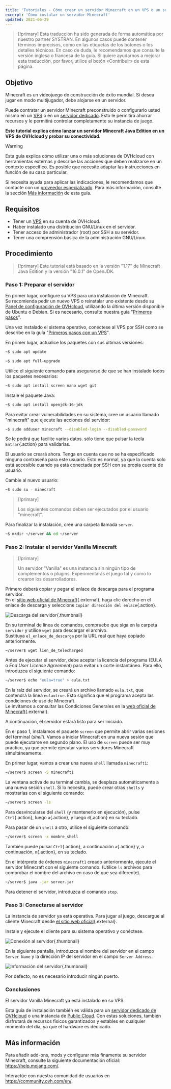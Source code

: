```yaml
---
title: 'Tutoriales - Cómo crear un servidor Minecraft en un VPS o un servidor dedicado'
excerpt: 'Cómo instalar un servidor Minecraft'
updated: 2021-06-29
---
```


> [!primary]
> Esta traducción ha sido generada de forma automática por nuestro partner SYSTRAN. En algunos casos puede contener términos imprecisos, como en las etiquetas de los botones o los detalles técnicos. En caso de duda, le recomendamos que consulte la versión inglesa o francesa de la guía. Si quiere ayudarnos a mejorar esta traducción, por favor, utilice el botón «Contribuir» de esta página.
> 

## Objetivo

Minecraft es un videojuego de construcción de éxito mundial. Si desea jugar en modo multijugador, debe alojarse en un servidor.

Puede contratar un servidor Minecraft preconstruido o configurarlo usted mismo en un [VPS](https://www.ovhcloud.com/es/vps/) o en un [servidor dedicado](https://www.ovhcloud.com/es/bare-metal/). Esto le permitirá ahorrar recursos y le permitirá controlar completamente su instancia de juego.

**Este tutorial explica cómo lanzar un servidor Minecraft Java Edition en un VPS de OVHcloud y probar su conectividad.**

> [!warning]
>Esta guía explica cómo utilizar una o más soluciones de OVHcloud con herramientas externas y describe las acciones que deben realizarse en un contexto específico. Es posible que necesite adaptar las instrucciones en función de su caso particular.
>
>Si necesita ayuda para aplicar las indicaciones, le recomendamos que contacte con un [proveedor especializado](https://partner.ovhcloud.com/es/directory/). Para más información, consulte la sección [Más información](#gofurther) de esta guía.
>

## Requisitos

- Tener un [VPS](https://www.ovhcloud.com/es/vps/) en su cuenta de OVHcloud.
- Haber instalado una distribución GNU/Linux en el servidor.
- Tener acceso de administrador (root) por SSH a su servidor.
- Tener una comprensión básica de la administración GNU/Linux.

## Procedimiento

> [!primary]
> Este tutorial está basado en la versión "1.17" de Minecraft Java Edition y la versión "16.0.1" de OpenJDK.
>

### Paso 1: Preparar el servidor

En primer lugar, configure su VPS para una instalación de Minecraft.
<br>Se recomienda pedir un nuevo VPS o reinstalar uno existente desde su [Panel de configuración de OVHcloud](https://ca.ovh.com/auth/?action=gotomanager&from=https://www.ovh.com/world/&ovhSubsidiary=ws), utilizando la última versión disponible de Ubuntu o Debian. Si es necesario, consulte nuestra guía "[Primeros pasos](/pages/bare_metal_cloud/virtual_private_servers/starting_with_a_vps#reinstallvps)". 

Una vez instalado el sistema operativo, conéctese al VPS por SSH como se describe en la guía "[Primeros pasos con un VPS](/pages/bare_metal_cloud/virtual_private_servers/starting_with_a_vps)".

En primer lugar, actualice los paquetes con sus últimas versiones:

```sh
~$ sudo apt update
```

```sh
~$ sudo apt full-upgrade
```

Utilice el siguiente comando para asegurarse de que se han instalado todos los paquetes necesarios:

```sh
~$ sudo apt install screen nano wget git
```

Instale el paquete Java:

```sh
~$ sudo apt install openjdk-16-jdk
```

Para evitar crear vulnerabilidades en su sistema, cree un usuario llamado "minecraft" que ejecute las acciones del servidor:

```sh
~$ sudo adduser minecraft --disabled-login --disabled-password
```

Se le pedirá que facilite varios datos. sólo tiene que pulsar la tecla `Entrar`{.action} para validarlas.

El usuario se creará ahora. Tenga en cuenta que no se ha especificado ninguna contraseña para este usuario. Esto es normal, ya que la cuenta solo está accesible cuando ya está conectada por SSH con su propia cuenta de usuario.

Cambie al nuevo usuario:

```sh
~$ sudo su - minecraft
```

> [!primary]
>
> Los siguientes comandos deben ser ejecutados por el usuario "minecraft".
>

Para finalizar la instalación, cree una carpeta llamada `server`.

```sh
~$ mkdir ~/server && cd ~/server
```

### Paso 2: Instalar el servidor Vanilla Minecraft

> [!primary]
>
> Un servidor "Vanilla" es una instancia sin ningún tipo de complementos o plugins. Experimentarás el juego tal y como lo crearon los desarrolladores.
>

Primero deberá copiar y pegar el enlace de descarga para el programa servidor.
<br>En el [sitio web oficial de Minecraft](https://minecraft.net/download/server){.external}, haga clic derecho en el enlace de descarga y seleccione `Copiar dirección del enlace`{.action}.

![Descarga del servidor](images/download_jar.png){.thumbnail}

En su terminal de línea de comandos, compruebe que siga en la carpeta `servidor` y utilice `wget` para descargar el archivo.
<br>Sustituya `el_enlace_de_descarga` por la URL real que haya copiado anteriormente.

```sh
~/server$ wget lien_de_telecharged
```

Antes de ejecutar el servidor, debe aceptar la licencia del programa (EULA o _End User License Agreement_) para evitar un corte instantáneo. Para ello, introduzca el siguiente comando:

```sh
~/server$ echo "eula=true" > eula.txt
```

En la raíz del servidor, se creará un archivo llamado `eula.txt`, que contendrá la línea `eula=true`. Esto significa que el programa acepta las condiciones de uso de Minecraft.
<br>Le invitamos a consultar las Condiciones Generales en la [web oficial de Minecraft](https://www.minecraft.net/){.external}.

A continuación, el servidor estará listo para ser iniciado.

En el paso 1, instalamos el paquete `screen` que permite abrir varias sesiones del terminal (*shell*). Vamos a iniciar Minecraft en una nueva sesión que puede ejecutarse en segundo plano. El uso de `screen` puede ser muy práctico, ya que permite ejecutar varios servidores Minecraft simultáneamente.

En primer lugar, vamos a crear una nueva `shell` llamada `minecraft1`:

```sh
~/server$ screen -S minecraft1
```

La ventana activa de su terminal cambia, se desplaza automáticamente a una nueva sesión `shell`. Si lo necesita, puede crear otras `shells` y mostrarlas con el siguiente comando:

```sh
~/server$ screen -ls
```

Para desvincularse del `shell` (y mantenerlo en ejecución), pulse `Ctrl`{.action}, luego `a`{.action}, y luego `d`{.action} en su teclado.

Para pasar de un `shell` a otro, utilice el siguiente comando:

```sh
~/server$ screen -x nombre_shell
```

También puede pulsar `Ctrl`{.action}, a continuación `a`{.action} y, a continuación, `n`{.action}, en su teclado.

En el intérprete de órdenes `minecraft1` creado anteriormente, ejecute el servidor Minecraft con el siguiente comando. (Utilice `ls` archivos para comprobar el nombre del archivo en caso de que sea diferente).

```sh
~/server$ java -jar server.jar
```

Para detener el servidor, introduzca el comando `stop`.

### Paso 3: Conectarse al servidor

La instancia de servidor ya está operativa. Para jugar al juego, descargue al cliente Minecraft desde [el sitio web oficial](https://www.minecraft.net/){.external}.

Instale y ejecute el cliente para su sistema operativo y conéctese.

![Conexión al servidor](images/login_minecraft.png){.thumbnail}

En la siguiente pantalla, introduzca el nombre del servidor en el campo `Server Name` y la dirección IP del servidor en el campo `Server Address`.

![Información del servidor](images/minecraft_server_login.png){.thumbnail}

Por defecto, no es necesario introducir ningún puerto.

### Conclusiones

El servidor Vanilla Minecraft ya está instalado en su VPS.

Esta guía de instalación también es válida para un [servidor dedicado de OVHcloud](https://www.ovhcloud.com/es/bare-metal/) o una instancia de [Public Cloud](https://www.ovhcloud.com/es/public-cloud/). Con estas soluciones, también disfrutará de recursos físicos garantizados y estables en cualquier momento del día, ya que el hardware es dedicado.

## Más información <a name="gofurther"></a>

Para añadir add-ons, mods y configurar más finamente su servidor Minecraft, consulte la siguiente documentación oficial: <https://help.mojang.com/>.

Interactúe con nuestra comunidad de usuarios en <https://community.ovh.com/en/>.